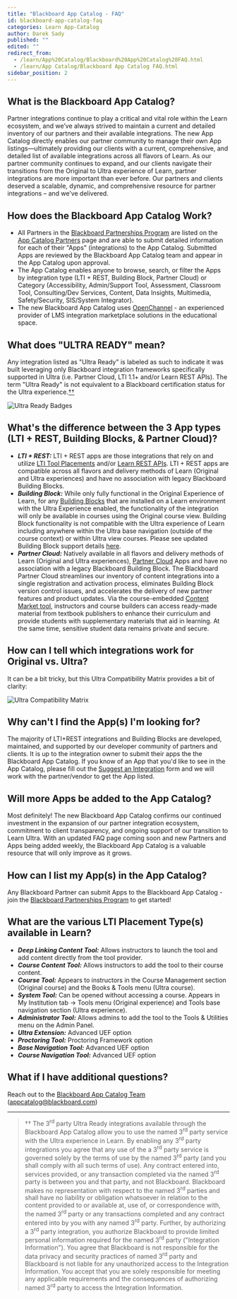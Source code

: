 ```yaml
---
title: "Blackboard App Catalog - FAQ"
id: blackboard-app-catalog-faq
categories: Learn App-Catalog
author: Darek Sady
published: ""
edited: ""
redirect_from:
  - /learn/App%20Catalog/Blackboard%20App%20Catalog%20FAQ.html
  - /learn/App Catalog/Blackboard App Catalog FAQ.html
sidebar_position: 2
---
```


<VersioningTracker frontMatter={frontMatter}/>

## What is the Blackboard App Catalog?

Partner integrations continue to play a critical and vital role within the Learn ecosystem, and we’ve always strived to maintain a current and detailed inventory of our partners and their available integrations. The new App Catalog directly enables our partner community to manage their own App listings—ultimately providing our clients with a current, comprehensive, and detailed list of available integrations across all flavors of Learn. As our partner community continues to expand, and our clients navigate their transitions from the Original to Ultra experience of Learn, partner integrations are more important than ever before. Our partners and clients deserved a scalable, dynamic, and comprehensive resource for partner integrations – and we’ve delivered.

## How does the Blackboard App Catalog Work?

- All Partners in the [Blackboard Partnerships Program](https://www.blackboard.com/partnerships/become-a-partner) are listed on the [App Catalog Partners](https://appcatalog.blackboard.com/list-partners/) page and are able to submit detailed information for each of their "Apps" (integrations) to the App Catalog. Submitted Apps are reviewed by the Blackboard App Catalog team and appear in the App Catalog upon approval.
- The App Catalog enables anyone to browse, search, or filter the Apps by integration type (LTI + REST, Building Block, Partner Cloud) or Category (Accessibility, Admin/Support Tool, Assessment, Classroom Tool, Consulting/Dev Services, Content, Data Insights, Multimedia, Safety/Security, SIS/System Integrator).
- The new Blackboard App Catalog uses [OpenChannel](https://openchannel.io/) - an experienced provider of LMS integration marketplace solutions in the educational space.

## What does "ULTRA READY" mean?

Any integration listed as "Ultra Ready" is labeled as such to indicate it was built leveraging only Blackboard integration frameworks specifically supported in Ultra (i.e. Partner Cloud, LTI 1.1+ and/or Learn REST APIs). The term "Ultra Ready" is not equivalent to a Blackboard certification status for the Ultra experience.[††](#ultraready)

![Ultra Ready Badges](/assets/img/ultraready.png "Ultra Ready Badges")

## What's the difference between the 3 App types (LTI + REST, Building Blocks, & Partner Cloud)?

- _**LTI + REST:**_ LTI + REST apps are those integrations that rely on and utilize [LTI Tool Placements](https://help.blackboard.com/learn/Administrator/SaaS/Integrations/Learning_Tools_Interoperability) and/or [Learn REST APIs](https://help.blackboard.com/learn/Administrator/SaaS/Integrations/Compare_Building_Blocks_and_Rest#why-rest-apis_OTP-1). LTI + REST apps are compatible across all flavors and delivery methods of Learn (Original and Ultra experiences) and have no association with legacy Blackboard Building Blocks.
- _**Building Block:**_ While only fully functional in the Original Experience of Learn, for any [Building Blocks](https://help.blackboard.com/learn/Administrator/SaaS/Building_Blocks) that are installed on a Learn environment with the Ultra Experience enabled, the functionality of the integration will only be available in courses using the Original course view. Building Block functionality is not compatible with the Ultra experience of Learn including anywhere within the Ultra base navigation (outside of the course context) or within Ultra view courses. Please see updated Building Block support details [here](https://community.blackboard.com/blogs/8/696).
- _**Partner Cloud:**_ Natively available in all flavors and delivery methods of Learn (Original and Ultra experiences), [Partner Cloud](https://help.blackboard.com/learn/Administrator/SaaS/Integrations/Content_Market#partner-content-in-the-content-market_OTP-0) Apps and have no association with a legacy Blackboard Building Block. The Blackboard Partner Cloud streamlines our inventory of content integrations into a single registration and activation process, eliminates Building Block version control issues, and accelerates the delivery of new partner features and product updates. Via the course-embedded [Content Market tool](https://help.blackboard.com/learn/Instructor/Course_Content/Create_Content/Add_Content_From_External_Sources#content-market_OTP-0), instructors and course builders can access ready-made material from textbook publishers to enhance their curriculum and provide students with supplementary materials that aid in learning. At the same time, sensitive student data remains private and secure.

## How can I tell which integrations work for Original vs. Ultra?

It can be a bit tricky, but this Ultra Compatibility Matrix provides a bit of clarity:

![Ultra Compatibility Matrix](/assets/img/compmatrix.png "Ultra Compatibility Matrix")

## Why can't I find the App(s) I'm looking for?

The majority of LTI+REST integrations and Building Blocks are developed, maintained, and supported by our developer community of partners and clients. It is up to the integration owner to submit their apps the the Blackboard App Catalog. If you know of an App that you'd like to see in the App Catalog, please fill out the [Suggest an Integration](https://go.blackboard.com/suggestanintegration) form and we will work with the partner/vendor to get the App listed.

## Will more Apps be added to the App Catalog?

Most definitely! The new Blackboard App Catalog confirms our continued investment in the expansion of our partner integration ecosystem, commitment to client transparency, and ongoing support of our transition to Learn Ultra. With an updated FAQ page coming soon and new Partners and Apps being added weekly, the Blackboard App Catalog is a valuable resource that will only improve as it grows.

## How can I list my App(s) in the App Catalog?

Any Blackboard Partner can submit Apps to the Blackboard App Catalog - join the [Blackboard Partnerships Program](https://www.blackboard.com/partnerships/become-a-partner) to get started!

## What are the various LTI Placement Type(s) available in Learn?

- _**Deep Linking Content Tool:**_ Allows instructors to launch the tool and add content directly from the tool provider.
- _**Course Content Tool:**_ Allows instructors to add the tool to their course content.
- _**Course Tool:**_ Appears to instructors in the Course Management section (Original course) and the Books & Tools menu (Ultra course).
- _**System Tool:**_ Can be opened without accessing a course. Appears in My Institution tab -> Tools menu (Original experience) and Tools base navigation section (Ultra experience).
- _**Administrator Tool:**_ Allows admins to add the tool to the Tools & Utilities menu on the Admin Panel.
- _**Ultra Extension:**_ Advanced UEF option
- _**Proctoring Tool:**_ Proctoring Framework option
- _**Base Navigation Tool:**_ Advanced UEF option
- _**Course Navigation Tool:**_ Advanced UEF option

## What if I have additional questions?

Reach out to the [Blackboard App Catalog Team](mailto:appcatalog@blackboard.com?subject=App%20Catalog%20Question) (appcatalog@blackboard.com)

---

> <a name="ultraready"></a>†† The 3<sup>rd</sup> party Ultra Ready integrations available through the Blackboard App Catalog allow you to use the named 3<sup>rd</sup> party service with the Ultra experience in Learn. By enabling any 3<sup>rd</sup> party integrations you agree that any use of the a 3<sup>rd</sup> party service is governed solely by the terms of use by the named 3<sup>rd</sup> party (and you shall comply with all such terms of use). Any contract entered into, services provided, or any transaction completed via the named 3<sup>rd</sup> party is between you and that party, and not Blackboard. Blackboard makes no representation with respect to the named 3<sup>rd</sup> parties and shall have no liability or obligation whatsoever in relation to the content provided to or available at, use of, or correspondence with, the named 3<sup>rd</sup> party or any transactions completed and any contract entered into by you with any named 3<sup>rd</sup> party. Further, by authorizing a 3<sup>rd</sup> party integration, you authorize Blackboard to provide limited personal information required for the named 3<sup>rd</sup> party ("Integration Information"). You agree that Blackboard is not responsible for the data privacy and security practices of named 3<sup>rd</sup> party and Blackboard is not liable for any unauthorized access to the Integration Information. You accept that you are solely responsible for meeting any applicable requirements and the consequences of authorizing named 3<sup>rd</sup> party to access the Integration Information.

<AuthorBox frontMatter={frontMatter}/>
